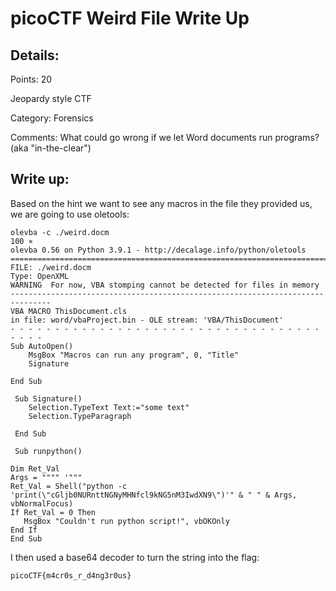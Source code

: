 # picoCTF Weird File Write Up

## Details:
Points: 20

Jeopardy style CTF

Category: Forensics

Comments: What could go wrong if we let Word documents run programs? (aka "in-the-clear")

## Write up:

Based on the hint we want to see any macros in the file they provided us, we are going to use oletools:

```
olevba -c ./weird.docm                                                                                                                             100 ⨯
olevba 0.56 on Python 3.9.1 - http://decalage.info/python/oletools
===============================================================================
FILE: ./weird.docm
Type: OpenXML
WARNING  For now, VBA stomping cannot be detected for files in memory
-------------------------------------------------------------------------------
VBA MACRO ThisDocument.cls 
in file: word/vbaProject.bin - OLE stream: 'VBA/ThisDocument'
- - - - - - - - - - - - - - - - - - - - - - - - - - - - - - - - - - - - - - - 
Sub AutoOpen()
    MsgBox "Macros can run any program", 0, "Title"
    Signature

End Sub
 
 Sub Signature()
    Selection.TypeText Text:="some text"
    Selection.TypeParagraph
    
 End Sub
 
 Sub runpython()

Dim Ret_Val
Args = """" '"""
Ret_Val = Shell("python -c 'print(\"cGljb0NURnttNGNyMHNfcl9kNG5nM3IwdXN9\")'" & " " & Args, vbNormalFocus)
If Ret_Val = 0 Then
   MsgBox "Couldn't run python script!", vbOKOnly
End If
End Sub
```

I then used a base64 decoder to turn the string into the flag:

```
picoCTF{m4cr0s_r_d4ng3r0us}
```